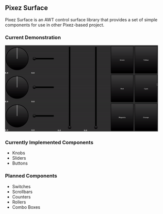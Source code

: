 ## Pixez Surface

Pixez Surface is an AWT control surface library that provides 
a set of simple components for use in other Pixez-based project.

### Current Demonstration
![](version05.gif)

### Currently Implemented Components
- Knobs
- Sliders
- Buttons

### Planned Components
- Switches
- Scrollbars
- Counters
- Rollers
- Combo Boxes
